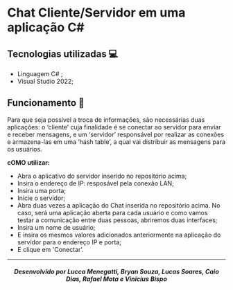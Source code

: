 # Chat Cliente/Servidor em uma aplicação C#

## Tecnologias utilizadas 💻

- Linguagem C# ;
- Visual Studio 2022;

## Funcionamento 🚀

Para que seja possível a troca de informações, são necessárias duas aplicações: o ‘cliente’ cuja finalidade é se conectar ao servidor para enviar e receber mensagens, e um ‘servidor’ responsável por realizar as conexões e armazena-las em uma ‘hash table’, a qual vai distribuir as mensagens para os usuários.

**cOMO utilizar:** 

- Abra o aplicativo do servidor inserido no repositório acima;
- Insira o endereço de IP: resposável pela conexão LAN;
- Insira uma porta;
- Inicie o servidor; 
- Abra duas vezes a aplicação do Chat inserida no repositório acima. No caso, será uma aplicação aberta para cada usuário e como vamos testar a comunicação entre duas pessoas, abriremos duas interfaces; 
- Insira um nome de usuário;
- E insira os mesmos valores adicionados anteriormente na aplicação do servidor para o endereço IP e porta;
- E clique em 'Conectar'.
___
<h5 align = center>Desenvolvido por Lucca Menegatti, Bryan Souza, Lucas Soares, Caio Dias, Rafael Mota e Vinicius Bispo</h5>

